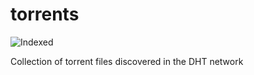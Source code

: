 torrents 
========
![Indexed](https://img.shields.io/badge/indexed-232767-blue)

Collection of torrent files discovered in the DHT network
